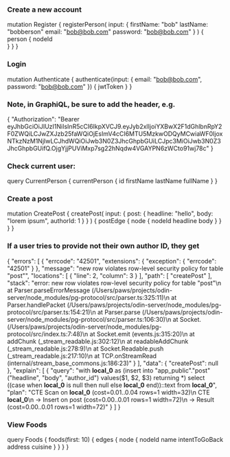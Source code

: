### Create a new account
mutation Register {
  registerPerson(
    input: {
      firstName: "bob"
      lastName: "bobberson"
      email: "bob@bob.com"
      password: "bob@bob.com"
    }
  ) {
    person {
      nodeId      
    }
  }
}

### Login
mutation Authenticate {
  authenticate(input: { email: "bob@bob.com", password: "bob@bob.com" }) {
    jwtToken
  }
}

### Note, in GraphiQL, be sure to add the header, e.g.
{ 
  "Authorization": "Bearer eyJhbGciOiJIUzI1NiIsInR5cCI6IkpXVCJ9.eyJyb2xlIjoiYXBwX2F1dGhlbnRpY2F0ZWQiLCJwZXJzb25faWQiOjEsImV4cCI6MTU5MzkwODQyMCwiaWF0IjoxNTkzNzM1NjIwLCJhdWQiOiJwb3N0Z3JhcGhpbGUiLCJpc3MiOiJwb3N0Z3JhcGhpbGUifQ.OjgYjjPUViMxp7sg22hNqdw4VGAYPN6zWCto91wj78c"
}

### Check current user:
query CurrentPerson {
  currentPerson {
    id
    firstName
    lastName
    fullName
  }
}

### Create a post
mutation CreatePost {
  createPost(
    input: { post: { headline: "hello", body: "lorem ipsum", authorId: 1 } }
  ) {
    postEdge {
      node {
        nodeId
        headline
        body
      }
    }
  }
}

### If a user tries to provide not their own author ID, they get
{
  "errors": [
    {
      "errcode": "42501",
      "extensions": {
        "exception": {
          "errcode": "42501"
        }
      },
      "message": "new row violates row-level security policy for table \"post\"",
      "locations": [
        {
          "line": 2,
          "column": 3
        }
      ],
      "path": [
        "createPost"
      ],
      "stack": "error: new row violates row-level security policy for table \"post\"\n    at Parser.parseErrorMessage (/Users/paws/projects/odin-server/node_modules/pg-protocol/src/parser.ts:325:11)\n    at Parser.handlePacket (/Users/paws/projects/odin-server/node_modules/pg-protocol/src/parser.ts:154:21)\n    at Parser.parse (/Users/paws/projects/odin-server/node_modules/pg-protocol/src/parser.ts:106:30)\n    at Socket.<anonymous> (/Users/paws/projects/odin-server/node_modules/pg-protocol/src/index.ts:7:48)\n    at Socket.emit (events.js:315:20)\n    at addChunk (_stream_readable.js:302:12)\n    at readableAddChunk (_stream_readable.js:278:9)\n    at Socket.Readable.push (_stream_readable.js:217:10)\n    at TCP.onStreamRead (internal/stream_base_commons.js:186:23)"
    }
  ],
  "data": {
    "createPost": null
  },
  "explain": [
    {
      "query": "with __local_0__ as (insert into \"app_public\".\"post\" (\"headline\", \"body\", \"author_id\") values($1, $2, $3) returning *) select ((case when __local_0__ is null then null else __local_0__ end))::text from __local_0__",
      "plan": "CTE Scan on __local_0__  (cost=0.01..0.04 rows=1 width=32)\n  CTE __local_0__\n    ->  Insert on post  (cost=0.00..0.01 rows=1 width=72)\n          ->  Result  (cost=0.00..0.01 rows=1 width=72)"
    }
  ]
}


### View Foods
query Foods {
  foods(first: 10) {
    edges {
      node {
        nodeId
        name
        intentToGoBack
        address
        cuisine
      }
    }
  }
}
